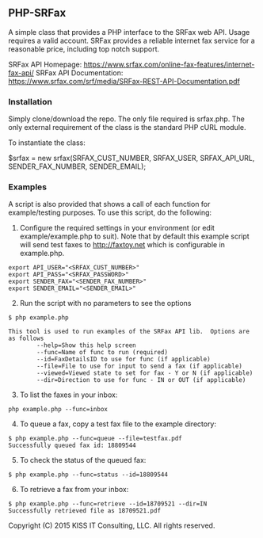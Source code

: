
## PHP-SRFax

A simple class that provides a PHP interface to the SRFax web API. Usage requires a valid account.  SRFax provides a reliable internet fax service for a reasonable price, including top notch support.

SRFax API Homepage: https://www.srfax.com/online-fax-features/internet-fax-api/
SRFax API Documentation: https://www.srfax.com/srf/media/SRFax-REST-API-Documentation.pdf

### Installation

Simply clone/download the repo.  The only file required is srfax.php.  The only external requirement of the class is the standard PHP cURL module. 

To instantiate the class:

$srfax = new srfax(SRFAX_CUST_NUMBER, SRFAX_USER, SRFAX_API_URL, SENDER_FAX_NUMBER, SENDER_EMAIL);

### Examples

A script is also provided that shows a call of each function for example/testing purposes.  To use this script, do the following:

1. Configure the required settings in your environment (or edit example/example.php to suit).  Note that by default this example script will send test faxes to http://faxtoy.net which is configurable in example.php.
```
export API_USER="<SRFAX_CUST_NUMBER>"
export API_PASS="<SRFAX_PASSWORD>"
export SENDER_FAX="<SENDER_FAX_NUMBER>"
export SENDER_EMAIL="<SENDER_EMAIL>"
```

2. Run the script with no parameters to see the options
```
$ php example.php

This tool is used to run examples of the SRFax API lib.  Options are as follows
        --help=Show this help screen
        --func=Name of func to run (required)
        --id=FaxDetailsID to use for func (if applicable)
        --file=File to use for input to send a fax (if applicable)
        --viewed=Viewed state to set for fax - Y or N (if applicable)
        --dir=Direction to use for func - IN or OUT (if applicable)
```

3. To list the faxes in your inbox:
```
php example.php --func=inbox
```

4. To queue a fax, copy a test fax file to the example directory:
```
$ php example.php --func=queue --file=testfax.pdf
Successfully queued fax id: 18809544
```

5. To check the status of the queued fax:
```
$ php example.php --func=status --id=18809544
```

6. To retrieve a fax from your inbox:
```
$ php example.php --func=retrieve --id=18709521 --dir=IN
Successfully retrieved file as 18709521.pdf
```

Copyright (C) 2015 KISS IT Consulting, LLC.  All rights reserved.